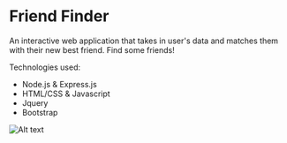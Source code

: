 # Friend Finder

An interactive web application that takes in user's data and matches them with their new best friend. Find some friends!

Technologies used:

* Node.js & Express.js
* HTML/CSS & Javascript
* Jquery
* Bootstrap


![Alt text](assets/images/github.png?raw=true "friend")